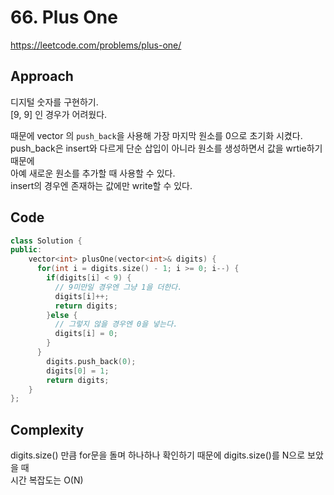 # 66. Plus One

https://leetcode.com/problems/plus-one/

## Approach

디지털 숫자를 구현하기. <br>
[9, 9] 인 경우가 어려웠다. <br>

때문에 vector 의 `push_back`을 사용해 가장 마지막 원소를 0으로 초기화 시켰다. <br>
push_back은 insert와 다르게 단순 삽입이 아니라 원소를 생성하면서 값을 wrtie하기 때문에 <br>
아예 새로운 원소를 추가할 때 사용할 수 있다. <br>
insert의 경우엔 존재하는 값에만 write할 수 있다.

## Code

```cpp
class Solution {
public:
    vector<int> plusOne(vector<int>& digits) {
      for(int i = digits.size() - 1; i >= 0; i--) {
        if(digits[i] < 9) {
          // 9미만일 경우엔 그냥 1을 더한다.
          digits[i]++;
          return digits;
        }else {
          // 그렇지 않을 경우엔 0을 넣는다.
          digits[i] = 0;
        }
      }
        digits.push_back(0);
        digits[0] = 1;
        return digits;
    }
};
```

## Complexity

digits.size() 만큼 for문을 돌며 하나하나 확인하기 때문에 digits.size()를 N으로 보았을 때 <br>
시간 복잡도는 O(N)
